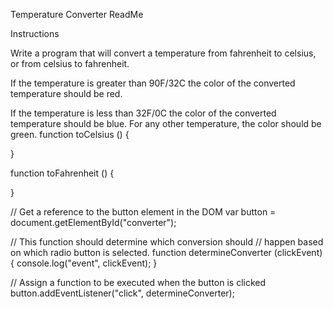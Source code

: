 Temperature Converter ReadMe



Instructions

Write a program that will convert a temperature from fahrenheit to celsius, or from celsius to fahrenheit.

<!-- In the HTML, have one input field where someone can enter in a temperature. -->
<!-- Create a radio button group where Celsius or Fahrenheit can be selected as the scale that the number should be converted to. -->
<!-- Create a block level element that will hold the text of the converted temperature. (<h3 id="tempOutputPlaceholder"></h3>) -->
<!-- Create a button that, when clicked, displays the converted temperature. -->


<!-- Create another button that, when clicked, clears any text in the input field. -->


<!-- Add an event handler to the input field that checks if the user pressed the enter key, and if that happens, perform the conversion. -->



If the temperature is greater than 90F/32C the color of the converted temperature should be red.



If the temperature is less than 32F/0C the color of the converted temperature should be blue.
For any other temperature, the color should be green.
function toCelsius () {

}

function toFahrenheit () {

}

// Get a reference to the button element in the DOM
var button = document.getElementById("converter");

// This function should determine which conversion should
// happen based on which radio button is selected.
function determineConverter (clickEvent) {
  console.log("event", clickEvent);
}

// Assign a function to be executed when the button is clicked
button.addEventListener("click", determineConverter);